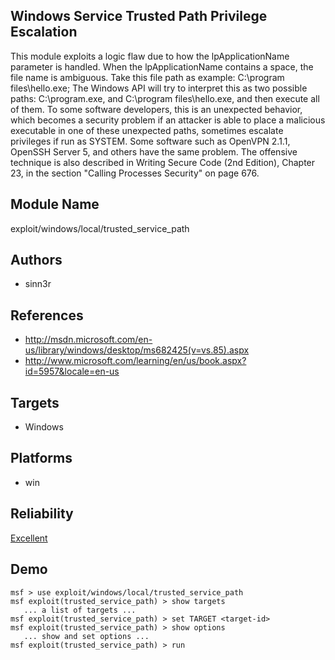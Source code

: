 ## Windows Service Trusted Path Privilege Escalation

This module exploits a logic flaw due to how the 
lpApplicationName parameter is handled. When the 
lpApplicationName contains a space, the file name is 
ambiguous. Take this file path as example: C:\program 
files\hello.exe; The Windows API will try to interpret this 
as two possible paths: C:\program.exe, and C:\program 
files\hello.exe, and then execute all of them. To some 
software developers, this is an unexpected behavior, which 
becomes a security problem if an attacker is able to place a 
malicious executable in one of these unexpected paths, 
sometimes escalate privileges if run as SYSTEM. Some 
software such as OpenVPN 2.1.1, OpenSSH Server 5, and others 
have the same problem. The offensive technique is also 
described in Writing Secure Code (2nd Edition), Chapter 23, 
in the section "Calling Processes Security" on page 676.


## Module Name
exploit/windows/local/trusted_service_path

## Authors
* sinn3r


## References
* http://msdn.microsoft.com/en-us/library/windows/desktop/ms682425(v=vs.85).aspx
* http://www.microsoft.com/learning/en/us/book.aspx?id=5957&locale=en-us



## Targets
* Windows


## Platforms
* win

## Reliability
[Excellent](https://github.com/rapid7/metasploit-framework/wiki/Exploit-Ranking)

## Demo

```
msf > use exploit/windows/local/trusted_service_path
msf exploit(trusted_service_path) > show targets
   ... a list of targets ...
msf exploit(trusted_service_path) > set TARGET <target-id>
msf exploit(trusted_service_path) > show options
   ... show and set options ...
msf exploit(trusted_service_path) > run
```
    
    